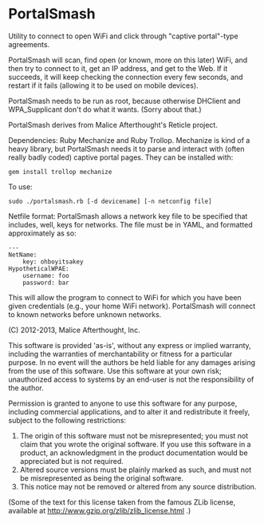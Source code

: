 PortalSmash
===========

Utility to connect to open WiFi and click through "captive portal"-type
agreements.

PortalSmash will scan, find open (or known, more on this later) WiFi, and
then try to connect to it, get an IP address, and get to the Web. If it
succeeds, it will keep checking the connection every few seconds, and restart
if it fails (allowing it to be used on mobile devices).

PortalSmash needs to be run as root, because otherwise DHClient and 
WPA_Supplicant don't do what it wants. (Sorry about that.)

PortalSmash derives from Malice Afterthought's Reticle project.

Dependencies: Ruby Mechanize and Ruby Trollop. Mechanize is kind of a heavy
library, but PortalSmash needs it to parse and interact with (often really
badly coded) captive portal pages. They can be installed with:

    gem install trollop mechanize

To use:

    sudo ./portalsmash.rb [-d devicename] [-n netconfig file]
       
Netfile format:
PortalSmash allows a network key file to be specified that includes, well, keys
for networks. The file must be in YAML, and formatted approximately as so:

    ---
    NetName:
        key: ohboyitsakey 
    HypotheticalWPAE:
        username: foo
        password: bar

This will allow the program to connect to WiFi for which you have been given
credentials (e.g., your home WiFi network). PortalSmash will connect to known
networks before unknown networks.


(C) 2012-2013, Malice Afterthought, Inc.

This software is provided 'as-is', without any express or implied
warranty, including the warranties of merchantability or fitness for a 
particular purpose.  In no event will the authors be held liable for any damages
arising from the use of this software. Use this software at your own risk;
unauthorized access to systems by an end-user is not the responsibility of
the author.

Permission is granted to anyone to use this software for any purpose,
including commercial applications, and to alter it and redistribute it
freely, subject to the following restrictions:

1. The origin of this software must not be misrepresented; you must not
   claim that you wrote the original software. If you use this software
   in a product, an acknowledgment in the product documentation would be
   appreciated but is not required.
2. Altered source versions must be plainly marked as such, and must not be
   misrepresented as being the original software.
3. This notice may not be removed or altered from any source distribution.

(Some of the text for this license taken from the famous ZLib license,
available at http://www.gzip.org/zlib/zlib_license.html .)